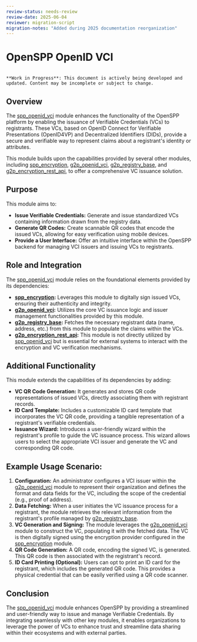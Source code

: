 ```yaml
---
review-status: needs-review
review-date: 2025-06-04
reviewer: migration-script
migration-notes: "Added during 2025 documentation reorganization"
---
```


# OpenSPP OpenID VCI

```{warning}

**Work in Progress**: This document is actively being developed and updated. Content may be incomplete or subject to change.
```

## Overview

The [spp_openid_vci](spp_openid_vci.md) module enhances the functionality of the OpenSPP platform by enabling the issuance of Verifiable Credentials (VCs) to registrants. These VCs, based on OpenID Connect for Verifiable Presentations (OpenID4VP) and Decentralized Identifiers (DIDs), provide a secure and verifiable way to represent claims about a registrant's identity or attributes. 

This module builds upon the capabilities provided by several other modules, including [spp_encryption](spp_encryption.md), [g2p_openid_vci](g2p_openid_vci.md), [g2p_registry_base](g2p_registry_base.md), and [g2p_encryption_rest_api](g2p_encryption_rest_api.md), to offer a comprehensive VC issuance solution. 

## Purpose

This module aims to:

- **Issue Verifiable Credentials:** Generate and issue standardized VCs containing information drawn from the registry data. 
- **Generate QR Codes:**  Create scannable QR codes that encode the issued VCs, allowing for easy verification using mobile devices.
- **Provide a User Interface:** Offer an intuitive interface within the OpenSPP backend for managing VCI issuers and issuing VCs to registrants.

## Role and Integration

The [spp_openid_vci](spp_openid_vci.md) module relies on the foundational elements provided by its dependencies:

- **[spp_encryption](spp_encryption.md):** Leverages this module to digitally sign issued VCs, ensuring their authenticity and integrity.
- **[g2p_openid_vci](g2p_openid_vci.md):**  Utilizes the core VC issuance logic and issuer management functionalities provided by this module.
- **[g2p_registry_base](g2p_registry_base.md):**  Fetches the necessary registrant data (name, address, etc.) from this module to populate the claims within the VCs.
- **[g2p_encryption_rest_api](g2p_encryption_rest_api.md):** This module is not directly utilized by [spp_openid_vci](spp_openid_vci.md) but is essential for external systems to interact with the encryption and VC verification mechanisms.

## Additional Functionality

This module extends the capabilities of its dependencies by adding:

- **VC QR Code Generation:**  It generates and stores QR code representations of issued VCs, directly associating them with registrant records. 
- **ID Card Template:** Includes a customizable ID card template that incorporates the VC QR code, providing a tangible representation of a registrant's verifiable credentials. 
- **Issuance Wizard:** Introduces a user-friendly wizard within the registrant's profile to guide the VC issuance process. This wizard allows users to select the appropriate VCI issuer and generate the VC and corresponding QR code.

## Example Usage Scenario:

1. **Configuration:**  An administrator configures a VCI issuer within the [g2p_openid_vci](g2p_openid_vci.md) module to represent their organization and defines the format and data fields for the VC, including the scope of the credential (e.g., proof of address).
2. **Data Fetching:** When a user initiates the VC issuance process for a registrant, the module retrieves the relevant information from the registrant's profile managed by [g2p_registry_base](g2p_registry_base.md).
3. **VC Generation and Signing:** The module leverages the [g2p_openid_vci](g2p_openid_vci.md) module to construct the VC, populating it with the fetched data. The VC is then digitally signed using the encryption provider configured in the [spp_encryption](spp_encryption.md) module.
4. **QR Code Generation:** A QR code, encoding the signed VC, is generated. This QR code is then associated with the registrant's record.
5. **ID Card Printing (Optional):** Users can opt to print an ID card for the registrant, which includes the generated QR code. This provides a physical credential that can be easily verified using a QR code scanner.

## Conclusion

The [spp_openid_vci](spp_openid_vci) module enhances OpenSPP by providing a streamlined and user-friendly way to issue and manage Verifiable Credentials. By integrating seamlessly with other key modules, it enables organizations to leverage the power of VCs to enhance trust and streamline data sharing within their ecosystems and with external parties. 
